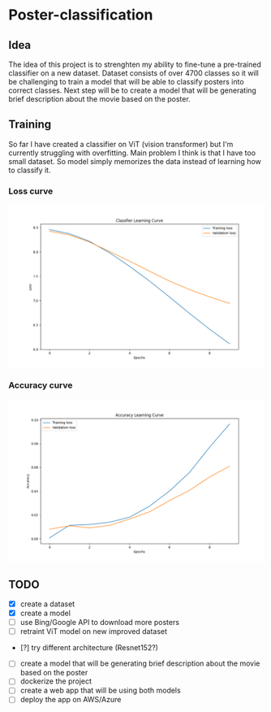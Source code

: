 # Poster-classification

## Idea

The idea of this project is to strenghten my ability to fine-tune a pre-trained classifier on a new dataset.
Dataset consists of over 4700 classes so it will be challenging to train a model that will be able to classify posters into correct classes. Next step will be to create a model that will be generating brief description about the movie based on the poster.

## Training

So far I have created a classifier on ViT (vision transformer) but I'm currently struggling with overfitting.
Main problem I think is that I have too small dataset. So model simply memorizes the data instead of learning how to classify it.

### Loss curve

![Loss curve](vit/Classfier_Learning_Curve.png?raw=true)

### Accuracy curve

![Accuracy curve](vit/Accuracy_Learning_Curve.png?raw=true)

## TODO

- [x] create a dataset
- [x] create a model
- [ ] use Bing/Google API to download more posters
- [ ] retraint ViT model on new improved dataset
- [?] try different architecture (Resnet152?)
- [ ] create a model that will be generating brief description about the movie based on the poster
- [ ] dockerize the project
- [ ] create a web app that will be using both models
- [ ] deploy the app on AWS/Azure
